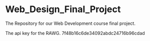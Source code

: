 # Web_Design_Final_Project
 The Repository for our Web Development course final project.

The api key for the RAWG.
 7f48b16c6de34092abdc24716b96cdad
